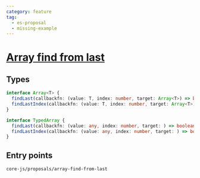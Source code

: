 ```yaml
---
category: feature
tag:
  - es-proposal
  - missing-example
---
```


# [Array find from last](https://github.com/tc39/proposal-array-find-from-last)

## Types

```ts
interface Array<T> {
  findLast(callbackfn: (value: T, index: number, target: Array<T>) => boolean, thisArg?: any): T;
  findLastIndex(callbackfn: (value: T, index: number, target: Array<T>) => boolean, thisArg?: any): number;
}

interface TypedArray {
  findLast(callbackfn: (value: any, index: number, target: ) => boolean, thisArg?: any): any;
  findLastIndex(callbackfn: (value: any, index: number, target: ) => boolean, thisArg?: any): number;
}
```

## Entry points

```
core-js/proposals/array-find-from-last
```
